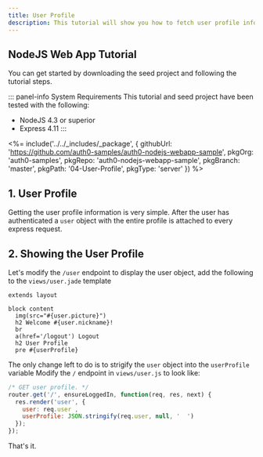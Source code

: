 ```yaml
---
title: User Profile
description: This tutorial will show you how to fetch user profile information.
---
```


## NodeJS Web App Tutorial

You can get started by downloading the seed project and following the tutorial steps.

::: panel-info System Requirements
This tutorial and seed project have been tested with the following:

* NodeJS 4.3 or superior
* Express 4.11
:::

<%= include('../../_includes/_package', {
  githubUrl: 'https://github.com/auth0-samples/auth0-nodejs-webapp-sample',
  pkgOrg: 'auth0-samples',
  pkgRepo: 'auth0-nodejs-webapp-sample',
  pkgBranch: 'master',
  pkgPath: '04-User-Profile',
  pkgType: 'server'
}) %>

## 1. User Profile

Getting the user profile information is very simple. After the user has authenticated a `user` object
with the entire profile is attached to every express request.

## 2. Showing the User Profile

Let's modify the `/user` endpoint to display the user object, add the following to the `views/user.jade` template

```jade
extends layout

block content
  img(src="#{user.picture}")
  h2 Welcome #{user.nickname}!
  br
  a(href='/logout') Logout
  h2 User Profile
  pre #{userProfile}
```

The only change left to do is to strigify the `user` object into the `userProfile` variable
Modify the `/` endpoint in `views/user.js` to look like:

```js
/* GET user profile. */
router.get('/', ensureLoggedIn, function(req, res, next) {
  res.render('user', {
    user: req.user ,
    userProfile: JSON.stringify(req.user, null, '  ')
  });
});
```

That's it.
